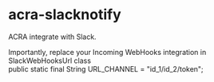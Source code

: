 # acra-slacknotify
ACRA integrate with Slack.

Importantly, replace your Incoming WebHooks integration in SlackWebHooksUrl class  
public static final String URL_CHANNEL = "id_1/id_2/token";
